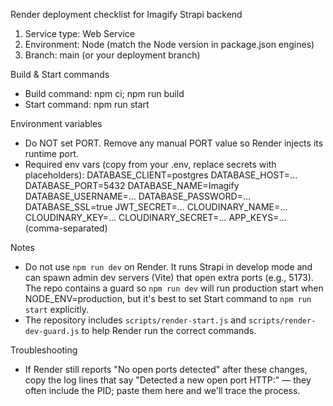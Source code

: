 Render deployment checklist for Imagify Strapi backend

1. Service type: Web Service
2. Environment: Node (match the Node version in package.json engines)
3. Branch: main (or your deployment branch)

Build & Start commands
- Build command:
  npm ci; npm run build
- Start command:
  npm run start

Environment variables
- Do NOT set PORT. Remove any manual PORT value so Render injects its runtime port.
- Required env vars (copy from your .env, replace secrets with placeholders):
  DATABASE_CLIENT=postgres
  DATABASE_HOST=... 
  DATABASE_PORT=5432
  DATABASE_NAME=Imagify
  DATABASE_USERNAME=...
  DATABASE_PASSWORD=...
  DATABASE_SSL=true
  JWT_SECRET=...
  CLOUDINARY_NAME=...
  CLOUDINARY_KEY=...
  CLOUDINARY_SECRET=...
  APP_KEYS=... (comma-separated)

Notes
- Do not use `npm run dev` on Render. It runs Strapi in develop mode and can spawn admin dev servers (Vite) that open extra ports (e.g., 5173). The repo contains a guard so `npm run dev` will run production start when NODE_ENV=production, but it's best to set Start command to `npm run start` explicitly.
- The repository includes `scripts/render-start.js` and `scripts/render-dev-guard.js` to help Render run the correct commands.

Troubleshooting
- If Render still reports "No open ports detected" after these changes, copy the log lines that say "Detected a new open port HTTP:<port>" — they often include the PID; paste them here and we'll trace the process.
